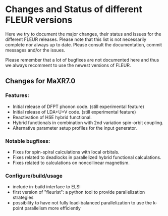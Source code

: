 # Changes and Status of different FLEUR versions


Here we try to document the major changes, their status and issues for the different FLEUR releases. Please note that this list is not necessarily complete nor always up to date. Please consult the documentation, commit messages and/or the issues.

Please remember that a lot of bugfixes are not documented here and thus we always recomment to use the newest versions of FLEUR.

## Changes for MaXR7.0

### Features:

- Initial release of DFPT phonon code. (still experimental feature)
- Initial release of LDA+U+V code. (still experimental feature)
- Reactivation of HSE hybrid functional.
- Hybrid functionals in combination with 2nd variation spin-orbit coupling.
- Alternative parameter setup profiles for the input generator.

### Notable bugfixes:

- Fixes for spin-spiral calculations with local orbitals.
- Fixes related to deadlocks in parallelized hybrid functional calculations.
- Fixes related to calculations on noncollinear magnetism.

### Configure/build/usage
- include in-build interface to ELSI
- first version of "fleurist": a python tool to provide parallelization strategies
- possibility to have not fully load-balanced parallelization to use the k-point parallelism more efficiently

